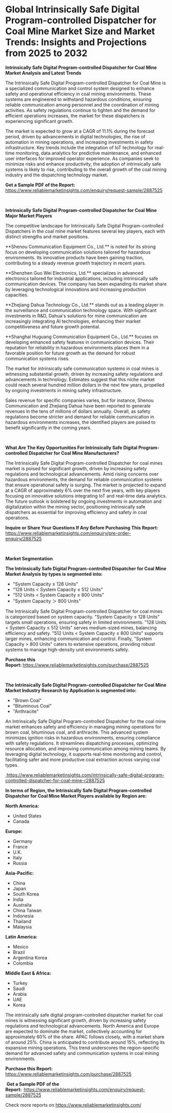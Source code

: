 <p><h1>Global Intrinsically Safe Digital Program-controlled Dispatcher for Coal Mine Market Size and Market Trends: Insights and Projections from 2025 to 2032</h1></p><p><strong>Intrinsically Safe Digital Program-controlled Dispatcher for Coal Mine Market Analysis and Latest Trends</strong></p>
<p><p>The Intrinsically Safe Digital Program-controlled Dispatcher for Coal Mine is a specialized communication and control system designed to enhance safety and operational efficiency in coal mining environments. These systems are engineered to withstand hazardous conditions, ensuring reliable communication among personnel and the coordination of mining activities. As safety regulations continue to tighten and the demand for efficient operations increases, the market for these dispatchers is experiencing significant growth.</p><p>The market is expected to grow at a CAGR of 11.1% during the forecast period, driven by advancements in digital technologies, the rise of automation in mining operations, and increasing investments in safety infrastructure. Key trends include the integration of IoT technology for real-time monitoring, data analytics for predictive maintenance, and enhanced user interfaces for improved operator experience. As companies seek to minimize risks and enhance productivity, the adoption of intrinsically safe systems is likely to rise, contributing to the overall growth of the coal mining industry and the dispatching technology market.</p></p>
<p><strong>Get a Sample PDF of the Report:&nbsp;</strong> <a href="https://www.reliablemarketinsights.com/enquiry/request-sample/2887525?utm_campaign=2002&utm_medium=2&utm_source=Github&utm_content=ia&utm_term=14032025&utm_id=intrinsically-safe-digital-program-controlled-dispatcher-for-coal-mine">https://www.reliablemarketinsights.com/enquiry/request-sample/2887525</a></p>
<p>&nbsp;</p>
<p><strong>Intrinsically Safe Digital Program-controlled Dispatcher for Coal Mine Major Market Players</strong></p>
<p><p>The competitive landscape for Intrinsically Safe Digital Program-controlled Dispatchers in the coal mine market features several key players, each with distinct strengths and market positions.</p><p>**Shenou Communication Equipment Co., Ltd.** is noted for its strong focus on developing communication solutions tailored for hazardous environments. Its innovative products have been gaining traction, contributing to a steady revenue growth trajectory in recent years.</p><p>**Shenzhen Guo Wei Electronics, Ltd.** specializes in advanced electronics tailored for industrial applications, including intrinsically safe communication devices. The company has been expanding its market share by leveraging technological innovations and increasing production capacities. </p><p>**Zhejiang Dahua Technology Co., Ltd.** stands out as a leading player in the surveillance and communication technology space. With significant investments in R&D, Dahua's solutions for mine communication are increasingly integrating AI technologies, enhancing their market competitiveness and future growth potential.</p><p>**Shanghai Huguang Communication Equipment Co., Ltd.** focuses on developing enhanced safety features in communication devices. Their reputation for reliability in hazardous environments places them in a favorable position for future growth as the demand for robust communication systems rises.</p><p>The market for intrinsically safe communication systems in coal mines is witnessing substantial growth, driven by increasing safety regulations and advancements in technology. Estimates suggest that this niche market could reach several hundred million dollars in the next few years, propelled by ongoing investments in mining safety infrastructure.</p><p>Sales revenue for specific companies varies, but for instance, Shenou Communication and Zhejiang Dahua have been reported to generate revenues in the tens of millions of dollars annually. Overall, as safety regulations become stricter and demand for reliable communication in hazardous environments increases, the identified players are poised to benefit significantly in the coming years.</p></p>
<p>&nbsp;</p>
<p><strong>What Are The Key Opportunities For Intrinsically Safe Digital Program-controlled Dispatcher for Coal Mine Manufacturers?</strong></p>
<p><p>The Intrinsically Safe Digital Program-controlled Dispatcher for coal mines market is poised for significant growth, driven by increasing safety regulations and technological advancements. Amid rising concerns over hazardous environments, the demand for reliable communication systems that ensure operational safety is surging. The market is projected to expand at a CAGR of approximately 6% over the next five years, with key players focusing on innovative solutions integrating IoT and real-time data analytics. The future outlook is bolstered by ongoing investments in automation and digitalization within the mining sector, positioning intrinsically safe dispatchers as essential for improving efficiency and safety in coal operations.</p></p>
<p><strong>Inquire or Share Your Questions If Any Before Purchasing This Report:</strong> <a href="https://www.reliablemarketinsights.com/enquiry/pre-order-enquiry/2887525?utm_campaign=2002&utm_medium=2&utm_source=Github&utm_content=ia&utm_term=14032025&utm_id=intrinsically-safe-digital-program-controlled-dispatcher-for-coal-mine">https://www.reliablemarketinsights.com/enquiry/pre-order-enquiry/2887525</a></p>
<p>&nbsp;</p>
<p><strong>Market Segmentation</strong></p>
<p><strong>The Intrinsically Safe Digital Program-controlled Dispatcher for Coal Mine Market Analysis by types is segmented into:</strong></p>
<p><ul><li>"System Capacity ≤ 128 Units"</li><li>"128 Units < System Capacity ≤ 512 Units"</li><li>"512 Units < System Capacity ≤ 800 Units"</li><li>"System Capacity ＞ 800 Units"</li></ul></p>
<p><p>The Intrinsically Safe Digital Program-controlled Dispatcher for coal mines is categorized based on system capacity. "System Capacity ≤ 128 Units" targets small operations, ensuring safety in limited environments. "128 Units < System Capacity ≤ 512 Units" serves medium-sized mines, balancing efficiency and safety. "512 Units < System Capacity ≤ 800 Units" supports larger mines, enhancing communication and control. Finally, "System Capacity > 800 Units" caters to extensive operations, providing robust systems to manage high-density unit environments safely.</p></p>
<p><strong>Purchase this Report:&nbsp;</strong><a href="https://www.reliablemarketinsights.com/purchase/2887525?utm_campaign=2002&utm_medium=2&utm_source=Github&utm_content=ia&utm_term=14032025&utm_id=intrinsically-safe-digital-program-controlled-dispatcher-for-coal-mine">https://www.reliablemarketinsights.com/purchase/2887525</a></p>
<p>&nbsp;</p>
<p><strong>The Intrinsically Safe Digital Program-controlled Dispatcher for Coal Mine Market Industry Research by Application is segmented into:</strong></p>
<p><ul><li>"Brown Coal"</li><li>"Bituminous Coal"</li><li>"Anthracite"</li></ul></p>
<p><p>An Intrinsically Safe Digital Program-controlled Dispatcher for the coal mine market enhances safety and efficiency in managing mining operations for brown coal, bituminous coal, and anthracite. This advanced system minimizes ignition risks in hazardous environments, ensuring compliance with safety regulations. It streamlines dispatching processes, optimizing resource allocation, and improving communication among mining teams. By leveraging digital technology, it supports real-time monitoring and control, facilitating safer and more productive coal extraction across varying coal types.</p></p>
<p><a href="https://www.reliablemarketinsights.com/intrinsically-safe-digital-program-controlled-dispatcher-for-coal-mine-r2887525?utm_campaign=2002&utm_medium=2&utm_source=Github&utm_content=ia&utm_term=14032025&utm_id=intrinsically-safe-digital-program-controlled-dispatcher-for-coal-mine">&nbsp;https://www.reliablemarketinsights.com/intrinsically-safe-digital-program-controlled-dispatcher-for-coal-mine-r2887525</a></p>
<p><strong>In terms of Region, the Intrinsically Safe Digital Program-controlled Dispatcher for Coal Mine Market Players available by Region are:</strong></p>
<p>
    <p> <strong> North America: </strong>
        <ul>
            <li>United States</li>
            <li>Canada</li>
        </ul>
        </p> 
    <p> <strong> Europe: </strong>
        <ul>
            <li>Germany</li>
            <li>France</li>
            <li>U.K.</li>
            <li>Italy</li>
            <li>Russia</li>
        </ul>
        </p> 
    <p> <strong> Asia-Pacific: </strong>
        <ul>
            <li>China</li>
            <li>Japan</li>
            <li>South Korea</li>
            <li>India</li>
            <li>Australia</li>
            <li>China Taiwan</li>
            <li>Indonesia</li>
            <li>Thailand</li>
            <li>Malaysia</li>
        </ul>
        </p> 
    <p> <strong> Latin America: </strong>
        <ul>
            <li>Mexico</li>
            <li>Brazil</li>
            <li>Argentina Korea</li>
            <li>Colombia</li>
        </ul>
        </p> 
    <p> <strong> Middle East & Africa: </strong>
        <ul>
            <li>Turkey</li>
            <li>Saudi</li>
            <li>Arabia</li>
            <li>UAE</li>
            <li>Korea</li>
        </ul>
    </p>
    </p>
<p><p>The intrinsically safe digital program-controlled dispatcher market for coal mines is witnessing significant growth, driven by increasing safety regulations and technological advancements. North America and Europe are expected to dominate the market, collectively accounting for approximately 60% of the share. APAC follows closely, with a market share of around 25%. China is anticipated to contribute around 15%, reflecting its expansive mining operations. This trend underscores the region-specific demand for advanced safety and communication systems in coal mining environments.</p></p>
<p><strong>Purchase this Report: </strong><a href="https://www.reliablemarketinsights.com/purchase/2887525?utm_campaign=2002&utm_medium=2&utm_source=Github&utm_content=ia&utm_term=14032025&utm_id=intrinsically-safe-digital-program-controlled-dispatcher-for-coal-mine">https://www.reliablemarketinsights.com/purchase/2887525</a></p>
<p>&nbsp;<strong>Get a Sample PDF of the Report:&nbsp;&nbsp;</strong><a href="https://www.reliablemarketinsights.com/enquiry/request-sample/2887525?utm_campaign=2002&utm_medium=2&utm_source=Github&utm_content=ia&utm_term=14032025&utm_id=intrinsically-safe-digital-program-controlled-dispatcher-for-coal-mine">https://www.reliablemarketinsights.com/enquiry/request-sample/2887525</a></p>
<p><strong></strong></p>
<p>Check more reports on <a href="https://www.reliablemarketinsights.com/?utm_campaign=2002&utm_medium=2&utm_source=Github&utm_content=ia&utm_term=14032025&utm_id=intrinsically-safe-digital-program-controlled-dispatcher-for-coal-mine">https://www.reliablemarketinsights.com/</a></p>